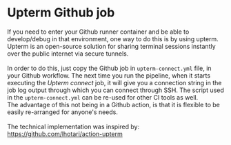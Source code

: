 # Upterm Github job

If you need to enter your Github runner container and be able to develop/debug in that environment, 
one way to do this is by using upterm. Upterm is an open-source solution for sharing terminal sessions 
instantly over the public internet via secure tunnels. <br><br>
In order to do this, just copy the Github job in `upterm-connect.yml` file, in your Github workflow.
The next time you run the pipeline, when it starts executing the *Upterm connect* job, it will give you a 
connection string in the job log output through which you can connect through SSH. The script used in the 
`upterm-connect.yml` can be re-used for other CI tools as well. <br>
The advantage of this not being in a Github action, is that it is flexible to be easily re-arranged for 
anyone's needs. <br><br>
The technical implementation was inspired by: <br>
https://github.com/lhotari/action-upterm
